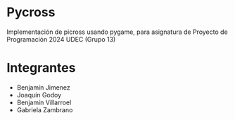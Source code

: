 # Pycross
Implementación de picross usando pygame, para asignatura de Proyecto de Programación 2024 UDEC (Grupo 13)

# Integrantes
- Benjamín Jimenez
- Joaquín Godoy
- Benjamín Villarroel
- Gabriela Zambrano
